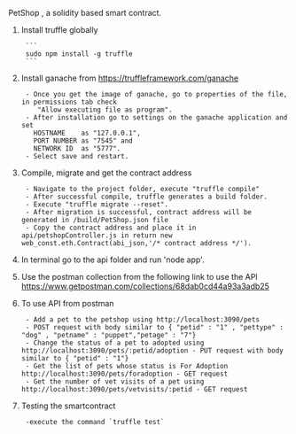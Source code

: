 PetShop , a solidity based smart contract.

1. Install truffle globally

		```
		sudo npm install -g truffle
		```

2. Install ganache from https://truffleframework.com/ganache

		- Once you get the image of ganache, go to properties of the file, in permissions tab check 
           "Allow executing file as program".
		- After installation go to settings on the ganache application and set 
          HOSTNAME    as "127.0.0.1", 
          PORT NUMBER as "7545" and 
          NETWORK ID  as "5777".
		- Select save and restart.

3. Compile, migrate and get the contract address

		- Navigate to the project folder, execute "truffle compile"
		- After successful compile, truffle generates a build folder.
		- Execute "truffle migrate --reset".
		- After migration is successful, contract address will be generated in /build/PetShop.json file
		- Copy the contract address and place it in api/petshopController.js in return new web_const.eth.Contract(abi_json,'/* contract address */').
		
4. In terminal go to the api folder and run 'node app'.

5. Use the postman collection from the following link to use the API
    https://www.getpostman.com/collections/68dab0cd44a93a3adb25

6. To use API from postman

		- Add a pet to the petshop using http://localhost:3090/pets 
		- POST request with body similar to { "petid" : "1" , "pettype" : "dog" , "petname" : "puppet","petage" : "7"}
		- Change the status of a pet to adopted using http://localhost:3090/pets/:petid/adoption - PUT request with body similar to { "petid" : "1"}
		- Get the list of pets whose status is For Adoption  http://localhost:3090/pets/foradoption - GET request 
		- Get the number of vet visits of a pet using http://localhost:3090/pets/vetvisits/:petid - GET request 

7. Testing the smartcontract

		-execute the command `truffle test`